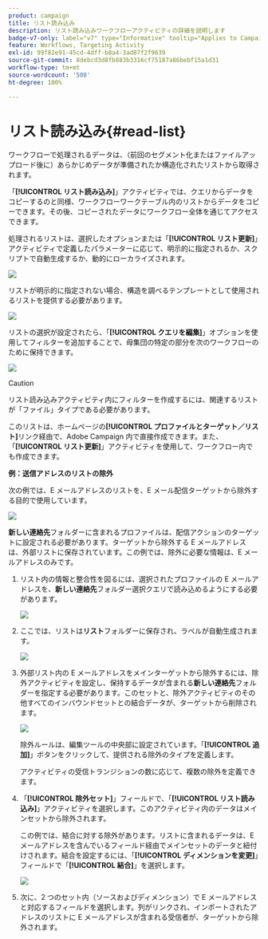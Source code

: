 ```yaml
---
product: campaign
title: リスト読み込み
description: リスト読み込みワークフローアクティビティの詳細を説明します
badge-v7-only: label="v7" type="Informative" tooltip="Applies to Campaign Classic v7 only"
feature: Workflows, Targeting Activity
exl-id: 99f82e91-45cd-4dff-b8a4-3ad87f2f9639
source-git-commit: 8debcd3d8fb883b3316cf75187a86bebf15a1d31
workflow-type: tm+mt
source-wordcount: '508'
ht-degree: 100%

---
```


# リスト読み込み{#read-list}



ワークフローで処理されるデータは、（前回のセグメント化またはファイルアップロード後に）あらかじめデータが準備されたか構造化されたリストから取得されます。

「**[!UICONTROL リスト読み込み]**」アクティビティでは、クエリからデータをコピーするのと同様、ワークフローワークテーブル内のリストからデータをコピーできます。その後、コピーされたデータにワークフロー全体を通じてアクセスできます。

処理されるリストは、選択したオプションまたは「**[!UICONTROL リスト更新]**」アクティビティで定義したパラメーターに応じて、明示的に指定されるか、スクリプトで自動生成するか、動的にローカライズされます。

![](assets/list_edit_select_option_01.png)

リストが明示的に指定されない場合、構造を調べるテンプレートとして使用されるリストを提供する必要があります。

![](assets/s_advuser_list_template_select.png)

リストの選択が設定されたら、「**[!UICONTROL クエリを編集]**」オプションを使用してフィルターを追加することで、母集団の特定の部分を次のワークフローのために保持できます。

![](assets/wf_readlist_1.png)

>[!CAUTION]
>
>リスト読み込みアクティビティ内にフィルターを作成するには、関連するリストが「ファイル」タイプである必要があります。

このリストは、ホームページの&#x200B;**[!UICONTROL プロファイルとターゲット／リスト]**&#x200B;リンク経由で、Adobe Campaign 内で直接作成できます。また、「**[!UICONTROL リスト更新]**」アクティビティを使用して、ワークフロー内でも作成できます。

**例：送信アドレスのリストの除外**

次の例では、E メールアドレスのリストを、E メール配信ターゲットから除外する目的で使用しています。

![](assets/s_advuser_list_read_sample_1.png)

**新しい連絡先**&#x200B;フォルダーに含まれるプロファイルは、配信アクションのターゲットに設定される必要があります。ターゲットから除外する E メールアドレスは、外部リストに保存されています。この例では、除外に必要な情報は、E メールアドレスのみです。

1. リスト内の情報と整合性を図るには、選択されたプロファイルの E メールアドレスを、**新しい連絡先**&#x200B;フォルダー選択クエリで読み込めるようにする必要があります。

   ![](assets/s_advuser_list_read_sample_0.png)

1. ここでは、リストは&#x200B;**リスト**&#x200B;フォルダーに保存され、ラベルが自動生成されます。

   ![](assets/s_advuser_list_read_sample_2.png)

1. 外部リスト内の E メールアドレスをメインターゲットから除外するには、除外アクティビティを設定し、保持するデータが含まれる&#x200B;**新しい連絡先**&#x200B;フォルダーを指定する必要があります。このセットと、除外アクティビティのその他すべてのインバウンドセットとの結合データが、ターゲットから削除されます。

   ![](assets/s_advuser_list_read_sample_3.png)

   除外ルールは、編集ツールの中央部に設定されています。「**[!UICONTROL 追加]**」ボタンをクリックして、提供される除外のタイプを定義します。

   アクティビティの受信トランジションの数に応じて、複数の除外を定義できます。

1. 「**[!UICONTROL 除外セット]**」フィールドで、「**[!UICONTROL リスト読み込み]**」アクティビティを選択します。このアクティビティ内のデータはメインセットから除外されます。

   この例では、結合に対する除外があります。リストに含まれるデータは、E メールアドレスを含んでいるフィールド経由でメインセットのデータと紐付けされます。結合を設定するには、「**[!UICONTROL ディメンションを変更]**」フィールドで「**[!UICONTROL 結合]**」を選択します。

   ![](assets/s_advuser_list_read_sample_4.png)

1. 次に、2 つのセット内（ソースおよびディメンション）で E メールアドレスと対応するフィールドを選択します。列がリンクされ、インポートされたアドレスのリストに E メールアドレスが含まれる受信者が、ターゲットから除外されます。
